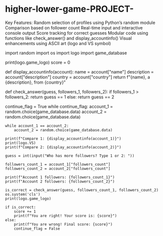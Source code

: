 # higher-lower-game-PROJECT-
Key Features:  Random selection of profiles using Python’s random module  Comparison based on follower count  Real-time input and interactive console output  Score tracking for correct guesses  Modular code using functions like check_answer() and display_accountinfo()  Visual enhancements using ASCII art (logo and VS symbol)  


import random
import os
import logo
import game_database

print(logo.game_logo)
score = 0

def display_accountinfo(account):
    name = account["name"]
    description = account["description"]
    country = account["country"]
    return f"{name}, a {description}, from {country}"

def check_answer(guess, followers_1, followers_2):
    if followers_1 > followers_2:
        return guess == 1
    else:
        return guess == 2

continue_flag = True
while continue_flag:
    account_1 = random.choice(game_database.data)
    account_2 = random.choice(game_database.data)

    while account_1 == account_2:
        account_2 = random.choice(game_database.data)

    print(f"Compare 1: {display_accountinfo(account_1)}")
    print(logo.VS)
    print(f"Compare 2: {display_accountinfo(account_2)}")

    guess = int(input("Who has more followers? Type 1 or 2: "))

    followers_count_1 = account_1["followers_count"]
    followers_count_2 = account_2["followers_count"]

    print(f"Account 1 followers: {followers_count_1}")
    print(f"Account 2 followers: {followers_count_2}")

    is_correct = check_answer(guess, followers_count_1, followers_count_2)
    os.system('cls')
    print(logo.game_logo)
    
    if is_correct:
        score += 1
        print(f"You are right! Your score is: {score}")
    else:
        print(f"You are wrong! Final score: {score}")
        continue_flag = False

